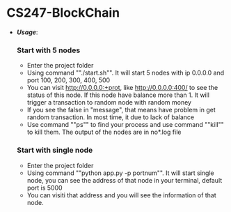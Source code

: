 # CS247-BlockChain

- ***Usage***:
  ### Start with 5 nodes
  - Enter the project folder
  - Using command ""./start.sh"". It will start 5 nodes with ip 0.0.0.0 and port 100, 200, 300, 400, 500
  - You can visit http://0.0.0.0:+prot, like http://0.0.0.0:400/ to see the status of this node. If this node have balance more than 1. It will trigger a transaction to random node with random money
  - If you see the false in "message", that means have problem in get random transaction. In most time, it due to lack of balance 
  - Use command ""ps"" to find your process and use command ""kill"" to kill them. The output of the nodes are in no*.log file

  ### Start with single node
  - Enter the project folder
  - Using command ""python app.py -p portnum"". It will start single node, you can see the address of that node in your terminal, default port is 5000
  - You can visiti that address and you will see the information of that node.
